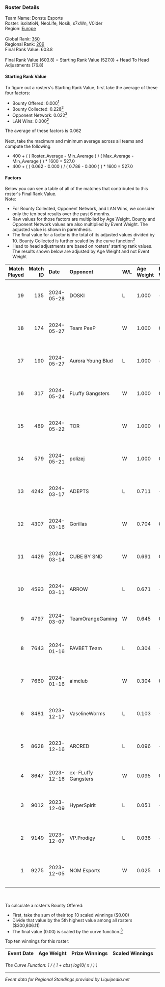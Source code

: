 ### Roster Details<br />
Team Name: Donstu Esports<br />
Roster: isolatioN, NeoLife, Nosik, s7xWn, V0ider<br />
Region: [Europe]( ../standings_europe.md)<br />
<br />
Global Rank: [350](../standings_global.md)<br />
Regional Rank: [209]( ../standings_europe.md)<br />
Final Rank Value:  603.8<br />
<br />
Final Rank Value (603.8) = Starting Rank Value (527.0) + Head To Head Adjustments (76.8)<br />

#### Starting Rank Value<br />
To figure out a rosters's Starting Rank Value, first take the average of these four factors:<br />
- Bounty Offered: 0.000[<sup>1</sup>](#table2)
- Bounty Collected: 0.228[<sup>2</sup>](#table1)
- Opponent Network: 0.022[<sup>2</sup>](#table1)
- LAN Wins: 0.000[<sup>2</sup>](#table1)

The average of these factors is 0.062<br />
<br />
Next, take the maximum and minimum average across all teams and compute the following:<br />
- 400 + ( ( Roster_Average - Min_Average ) / ( Max_Average - Min_Average ) ) * 1600 = 527.0
- 400 + ( ( 0.062 - 0.000 ) / ( 0.786 - 0.000 ) ) * 1600 = 527.0


#### Factors<br />
Below you can see a table of all of the matches that contributed to this roster's Final Rank Value.<br />
Note:<br />

- For Bounty Collected, Opponent Network, and LAN Wins, we consider only the ten best results over the past 6 months.
- Raw values for those factors are multiplied by Age Weight. Bounty and Opponent Network values are also multiplied by Event Weight. The adjusted value is shown in parenthesis.
- The final value for a factor is the total of its adjusted values divided by 10. Bounty Collected is further scaled by the curve function[<sup>3</sup>](#curveFunction)
- Head to head adjustments are based on rosters' starting rank values. The results shown below are adjusted by Age Weight and not Event Weight
<span id="table1"></span><br />


| Match Played | Match ID | Date       | Opponent            | W/L | Age Weight | Event Weight | Bounty Collected | Opponent Network | LAN Wins  | H2H Adj. | Roster                                       |
| -: | -: | :- | :- | :- | :- | :- | :- | :- | :- | -: | :- |
|           19 |      135 | 2024-05-28 | DOSKI               | L   | 1.000      | -            | -                | -                | -         |   -21.63 | isolatioN, NeoLife, Nosik, s7xWn, V0ider     |
|           18 |      174 | 2024-05-27 | Team PeeP           | W   | 1.000      | 0.143        | 0.000 (0.000)    | 0.247 (0.035)    | 0 (0.000) |    17.53 | isolatioN, NeoLife, Nosik, s7xWn, V0ider     |
|           17 |      190 | 2024-05-27 | Aurora Young Blud   | L   | 1.000      | -            | -                | -                | -         |    -8.92 | isolatioN, NeoLife, Nosik, s7xWn, V0ider     |
|           16 |      317 | 2024-05-24 | FLuffy Gangsters    | W   | 1.000      | 0.143        | 0.000 (0.000)    | 0.315 (0.045)    | 0 (0.000) |    19.40 | isolatioN, NeoLife, Nosik, s7xWn, V0ider     |
|           15 |      489 | 2024-05-22 | TOR                 | W   | 1.000      | 0.143        | 0.014 (0.002)    | 0.196 (0.028)    | 0 (0.000) |    24.99 | isolatioN, NeoLife, Nosik, s7xWn, V0ider     |
|           14 |      579 | 2024-05-21 | polizej             | W   | 1.000      | 0.143        | 0.000 (0.000)    | 0.000 (0.000)    | 0 (0.000) |     8.68 | isolatioN, NeoLife, Nosik, s7xWn, V0ider     |
|           13 |     4242 | 2024-03-17 | ADEPTS              | L   | 0.711      | -            | -                | -                | -         |    -3.94 | aNsavage, NeoLife, Nosik, s7xWn, Snoob       |
|           12 |     4307 | 2024-03-16 | Gorillas            | W   | 0.704      | 0.333        | 0.000 (0.000)    | 0.037 (0.009)    | 0 (0.000) |    11.96 | aNsavage, NeoLife, Nosik, s7xWn, Snoob       |
|           11 |     4429 | 2024-03-14 | CUBE BY SND         | W   | 0.691      | 0.333        | 0.003 (0.001)    | 0.205 (0.047)    | 0 (0.000) |    15.44 | adai, dosikzz, mag1k3Y, OxygeN, syph0        |
|           10 |     4593 | 2024-03-11 | ARROW               | L   | 0.671      | -            | -                | -                | -         |    -5.94 | j1NZO, Kre1N, Orbit, Tionix, Twiksar         |
|            9 |     4797 | 2024-03-07 | TeamOrangeGaming    | W   | 0.645      | 0.333        | 0.006 (0.001)    | 0.235 (0.051)    | 0 (0.000) |    16.58 | Cl0uTz, edox, kinQ, Pictrucz, Spidergum      |
|            8 |     7643 | 2024-01-16 | FAVBET Team         | L   | 0.304      | -            | -                | -                | -         |    -1.44 | bondik, guthriee, j3kie, Smash, t3ns1on      |
|            7 |     7660 | 2024-01-16 | aimclub             | W   | 0.304      | 0.143        | 0.000 (0.000)    | 0.009 (0.000)    | 0 (0.000) |     4.08 | aNsavage, NeoLife, Nosik, s7xWn, Snoob       |
|            6 |     8481 | 2023-12-17 | VaselineWorms       | L   | 0.103      | -            | -                | -                | -         |    -0.83 | aliot, kashl1d, Muk0s, relaxxie, zweih       |
|            5 |     8628 | 2023-12-16 | ARCRED              | L   | 0.096      | -            | -                | -                | -         |    -0.60 | aNsavage, NeoLife, Nosik, s7xWn, Snoob       |
|            4 |     8647 | 2023-12-16 | ex-FLuffy Gangsters | W   | 0.095      | 0.143        | 0.000 (0.000)    | 0.093 (0.001)    | 0 (0.000) |     1.43 | 7tetsu, b1st, h1ghnesS, mo5kow, takanashi    |
|            3 |     9012 | 2023-12-09 | HyperSpirit         | L   | 0.051      | -            | -                | -                | -         |    -0.35 | ADRON, awks, GEOHYPE, kritik, swiiffter      |
|            2 |     9149 | 2023-12-07 | VP.Prodigy          | L   | 0.038      | -            | -                | -                | -         |    -0.18 | dwushka, KusMe, shady, Something, xdENiSZERA |
|            1 |     9275 | 2023-12-05 | NOM Esports         | W   | 0.025      | 0.333        | 0.000 (0.000)    | 0.019 (0.000)    | 0 (0.000) |     0.51 | aNsavage, NeoLife, Nosik, s7xWn, Snoob       |

<br />
<span id="table2"></span><br />
To calculate a roster's Bounty Offered:<br />

- First, take the sum of their top 10 scaled winnings ($0.00)
- Divide that value by the 5th highest value among all rosters ($300,806.11)
- The final value (0.00) is scaled by the curve function.[<sup>3</sup>](#curveFunction)

Top ten winnings for this roster:<br />

| Event Date | Age Weight | Prize Winnings | Scaled Winnings |
| :- | -: | :- | :- |


<span id="curveFunction"></span>_The Curve Function: 1 / ( 1 + abs( log10( x ) ) )_<br />

---
_Event data for Regional Standings provided by Liquipedia.net_<br />
